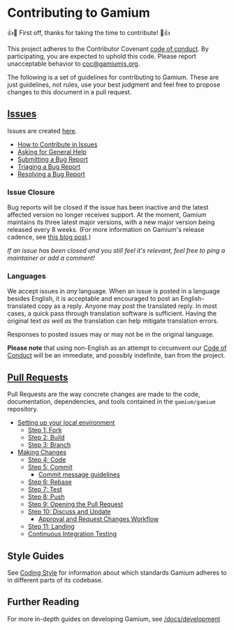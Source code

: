 # Contributing to Gamium

:+1::tada: First off, thanks for taking the time to contribute! :tada::+1:

This project adheres to the Contributor Covenant [code of conduct](CODE_OF_CONDUCT.md).
By participating, you are expected to uphold this code. Please report unacceptable
behavior to coc@gamiumjs.org.

The following is a set of guidelines for contributing to Gamium.
These are just guidelines, not rules, use your best judgment and feel free to
propose changes to this document in a pull request.

## [Issues](https://gamiumjs.org/docs/development/issues)

Issues are created [here](https://github.com/gamium/gamium/issues/new).

- [How to Contribute in Issues](https://gamiumjs.org/docs/development/issues#how-to-contribute-in-issues)
- [Asking for General Help](https://gamiumjs.org/docs/development/issues#asking-for-general-help)
- [Submitting a Bug Report](https://gamiumjs.org/docs/development/issues#submitting-a-bug-report)
- [Triaging a Bug Report](https://gamiumjs.org/docs/development/issues#triaging-a-bug-report)
- [Resolving a Bug Report](https://gamiumjs.org/docs/development/issues#resolving-a-bug-report)

### Issue Closure

Bug reports will be closed if the issue has been inactive and the latest affected version no longer receives support. At the moment, Gamium maintains its three latest major versions, with a new major version being released every 8 weeks. (For more information on Gamium's release cadence, see [this blog post](https://gamiumjs.org/blog/8-week-cadence).)

_If an issue has been closed and you still feel it's relevant, feel free to ping a maintainer or add a comment!_

### Languages

We accept issues in _any_ language.
When an issue is posted in a language besides English, it is acceptable and encouraged to post an English-translated copy as a reply.
Anyone may post the translated reply.
In most cases, a quick pass through translation software is sufficient.
Having the original text _as well as_ the translation can help mitigate translation errors.

Responses to posted issues may or may not be in the original language.

**Please note** that using non-English as an attempt to circumvent our [Code of Conduct](https://github.com/gamium/gamium/blob/main/CODE_OF_CONDUCT.md) will be an immediate, and possibly indefinite, ban from the project.

## [Pull Requests](https://gamiumjs.org/docs/development/pull-requests)

Pull Requests are the way concrete changes are made to the code, documentation,
dependencies, and tools contained in the `gamium/gamium` repository.

- [Setting up your local environment](https://gamiumjs.org/docs/development/pull-requests#setting-up-your-local-environment)
  - [Step 1: Fork](https://gamiumjs.org/docs/development/pull-requests#step-1-fork)
  - [Step 2: Build](https://gamiumjs.org/docs/development/pull-requests#step-2-build)
  - [Step 3: Branch](https://gamiumjs.org/docs/development/pull-requests#step-3-branch)
- [Making Changes](https://gamiumjs.org/docs/development/pull-requests#making-changes)
  - [Step 4: Code](https://gamiumjs.org/docs/development/pull-requests#step-4-code)
  - [Step 5: Commit](https://gamiumjs.org/docs/development/pull-requests#step-5-commit)
    - [Commit message guidelines](https://gamiumjs.org/docs/development/pull-requests#commit-message-guidelines)
  - [Step 6: Rebase](https://gamiumjs.org/docs/development/pull-requests#step-6-rebase)
  - [Step 7: Test](https://gamiumjs.org/docs/development/pull-requests#step-7-test)
  - [Step 8: Push](https://gamiumjs.org/docs/development/pull-requests#step-8-push)
  - [Step 9: Opening the Pull Request](https://gamiumjs.org/docs/development/pull-requests#step-9-opening-the-pull-request)
  - [Step 10: Discuss and Update](https://gamiumjs.org/docs/development/pull-requests#step-10-discuss-and-update)
    - [Approval and Request Changes Workflow](https://gamiumjs.org/docs/development/pull-requests#approval-and-request-changes-workflow)
  - [Step 11: Landing](https://gamiumjs.org/docs/development/pull-requests#step-11-landing)
  - [Continuous Integration Testing](https://gamiumjs.org/docs/development/pull-requests#continuous-integration-testing)

## Style Guides

See [Coding Style](https://gamiumjs.org/docs/development/coding-style) for information about which standards Gamium adheres to in different parts of its codebase.

## Further Reading

For more in-depth guides on developing Gamium, see
[/docs/development](/docs/development/README.md)
